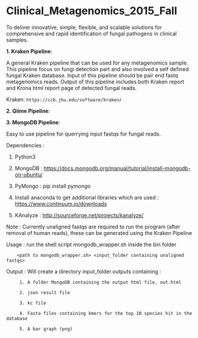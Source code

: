 # Clinical_Metagenomics_2015_Fall

To deliver innovative, simple, flexible, and scalable solutions for comprehensive and rapid identification of fungal pathogens in clinical samples.

**1. Kraken Pipeline**:

A general Kraken pipeline that can be used for any metagenomics sample. This pipeline focus on fungi detection part and also involved a self defined fungal Kraken database. Input of this pipeline should be pair end fastq metagenomics reads. Output of this pipeline includes both Kraken report and Krona html report page of detected fungal reads.

Kraken:
`https://ccb.jhu.edu/software/kraken/`

**2. Qiime Pipeline**:





**3. MongoDB Pipeline**:

Easy to use pipeline for querrying input fastqs for fungal reads.

Dependencies :

1. Python3

2. MongoDB : https://docs.mongodb.org/manual/tutorial/install-mongodb-on-ubuntu/

3. PyMongo : pip install pymongo

4. Install anaconda to get additional libraries which are used : https://www.continuum.io/downloads

5. KAnalyze : http://sourceforge.net/projects/kanalyze/


Note : Currently unaligned fastqs are required to run the program (after removal of human reads), these can be generated using the Kraken Pipeline

Usage : run the shell script mongodb_wrapper.sh inside the bin folder

        <path to mongodb_wrapper.sh> <input_folder containing unaligned fastqs> 


Output : Will create a directory input_folder.outputs containing :

         1. A folder MongoDB containing the output html file, out.html
         
         2. json result file
         
         3. kc file
         
         4. Fasta files containing kmers for the top 10 species hit in the database
         
         5. A bar graph (png) 
